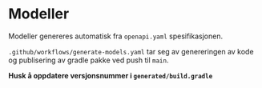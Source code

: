 # Modeller

Modeller genereres automatisk fra `openapi.yaml` spesifikasjonen.

`.github/workflows/generate-models.yaml` tar seg av genereringen 
av kode og publisering av gradle pakke ved push til `main`.  

__Husk å oppdatere versjonsnummer i `generated/build.gradle`__

